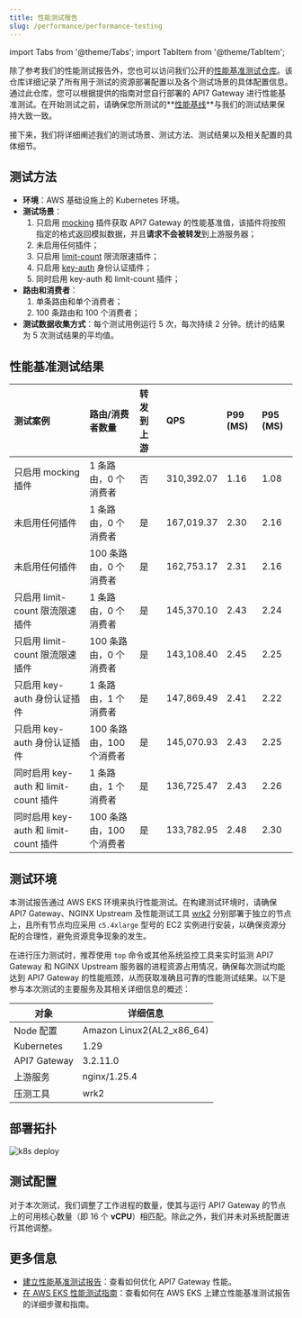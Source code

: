 ```yaml
---
title: 性能测试报告
slug: /performance/performance-testing
---
```


import Tabs from '@theme/Tabs';
import TabItem from '@theme/TabItem';

除了参考我们的性能测试报告外，您也可以访问我们公开的[性能基准测试仓库](https://github.com/api7/api7-gateway-performance-benchmark)。该仓库详细记录了所有用于测试的资源部署配置以及各个测试场景的具体配置信息。通过此仓库，您可以根据提供的指南对您自行部署的 API7 Gateway 进行性能基准测试。在开始测试之前，请确保您所测试的**[性能基线](./benchmark#性能基线测试结果)**与我们的测试结果保持大致一致。

接下来，我们将详细阐述我们的测试场景、测试方法、测试结果以及相关配置的具体细节。

## 测试方法

- **环境**：AWS 基础设施上的 Kubernetes 环境。
- **测试场景**：
  1. 只启用 [mocking](https://apisix.apache.org/docs/apisix/plugins/mocking/) 插件获取 API7 Gateway 的性能基准值，该插件将按照指定的格式返回模拟数据，并且**请求不会被转发**到上游服务器；
  2. 未启用任何插件；
  3. 只启用 [limit-count](https://apisix.apache.org/docs/apisix/plugins/limit-count/) 限流限速插件；
  4. 只启用 [key-auth](https://apisix.apache.org/docs/apisix/plugins/key-auth/) 身份认证插件；
  5. 同时启用 key-auth 和 limit-count 插件；
- **路由和消费者**：
  1. 单条路由和单个消费者；
  2. 100 条路由和 100 个消费者；
- **测试数据收集方式**：每个测试用例运行 5 次，每次持续 2 分钟。统计的结果为 5 次测试结果的平均值。

## 性能基准测试结果

<Tabs>
  <TabItem value="AWS" label="AWS EKS" default>

|     测试案例                              | 路由/消费者数量 | 转发到上游| **QPS**    | **P99 (MS)** | **P95 (MS)** |
| :--------------------------------- | :-------------------------------- | :----------------------------- | :----------------------------- | :----------------------------- | :----------------------------- |
| 只启用 mocking 插件                        | 1 条路由，0 个消费者 | 否 | 310,392.07                         | 1.16                      |  1.08   | 
| 未启用任何插件                        | 1 条路由，0 个消费者 | 是 | 167,019.37                         | 2.30                      |  2.16   | 
| 未启用任何插件                        | 100 条路由，0 个消费者 | 是| 162,753.17                         | 2.31                      | 2.16 |
| 只启用 limit-count 限流限速插件           | 1 条路由，0 个消费者 | 是| 145,370.10                         | 2.43                      | 2.24  | 
| 只启用 limit-count 限流限速插件         | 100 条路由，0 个消费者  |是 | 143,108.40                         | 2.45                      | 2.25  |
| 只启用 key-auth 身份认证插件              | 1 条路由，1 个消费者 | 是| 147,869.49                         | 2.41                      |  2.22  | 
| 只启用 key-auth 身份认证插件             | 100 条路由，100 个消费者  | 是| 145,070.93                         | 2.43                      | 2.25   | 
| 同时启用 key-auth 和 limit-count 插件 | 1 条路由，1 个消费者 | 是| 136,725.47                          | 2.43                      |  2.26 | 
| 同时启用 key-auth 和 limit-count 插件 | 100 条路由，100 个消费者 | 是| 133,782.95                          | 2.48                      | 2.30  |

  </TabItem>
</Tabs>

## 测试环境

本测试报告通过 AWS EKS 环境来执行性能测试。在构建测试环境时，请确保 API7 Gateway、NGINX Upstream 及性能测试工具 [wrk2](https://github.com/giltene/wrk2) 分别部署于独立的节点上，且所有节点均应采用 `c5.4xlarge` 型号的 EC2 实例进行安装，以确保资源分配的合理性，避免资源竞争现象的发生。

在进行压力测试时，推荐使用 `top` 命令或其他系统监控工具来实时监测 API7 Gateway 和 NGINX Upstream 服务器的进程资源占用情况，确保每次测试均能达到 API7 Gateway 的性能瓶颈，从而获取准确且可靠的性能测试结果。以下是参与本次测试的主要服务及其相关详细信息的概述：

| 对象         | 详细信息                  |
| ------------ | ------------------------- |
| Node 配置    | Amazon Linux2(AL2_x86_64) |
| Kubernetes   | 1.29                      |
| API7 Gateway | 3.2.11.0                   |
| 上游服务     | nginx/1.25.4              |
| 压测工具     | wrk2                      |

## 部署拓扑

![k8s deploy](https://static.apiseven.com/uploads/2024/05/21/Z6eY5wZk_image-1.png)

## 测试配置

对于本次测试，我们调整了工作进程的数量，使其与运行 API7 Gateway 的节点上的可用核心数量（即 16 个 **vCPU**）相匹配。除此之外，我们并未对系统配置进行其他调整。

## 更多信息

- [建立性能基准测试报告](./benchmark.md)：查看如何优化 API7 Gateway 性能。
- [在 AWS EKS 性能测试指南](./aws-eks.md)：查看如何在 AWS EKS 上建立性能基准测试报告的详细步骤和指南。
